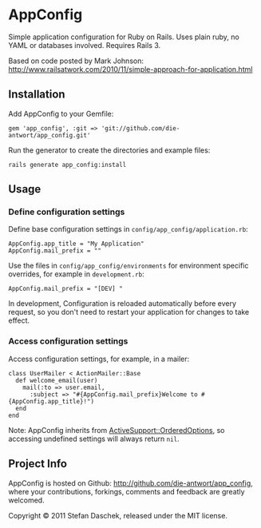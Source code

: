 # AppConfig

Simple application configuration for Ruby on Rails. Uses plain ruby, no YAML or databases involved. Requires Rails 3.

Based on code posted by Mark Johnson: http://www.railsatwork.com/2010/11/simple-approach-for-application.html


## Installation

Add AppConfig to your Gemfile:

    gem 'app_config', :git => 'git://github.com/die-antwort/app_config.git'

Run the generator to create the directories and example files:

    rails generate app_config:install


## Usage

### Define configuration settings

Define base configuration settings in `config/app_config/application.rb`:

    AppConfig.app_title = "My Application"
    AppConfig.mail_prefix = ""

Use the files in `config/app_config/environments` for environment specific overrides, for example in `development.rb`:

    AppConfig.mail_prefix = "[DEV] "

In development, Configuration is reloaded automatically before every request, so you don't need to restart your application for changes to take effect.

### Access configuration settings

Access configuration settings, for example, in a mailer:

    class UserMailer < ActionMailer::Base
      def welcome_email(user)
        mail(:to => user.email, 
          :subject => "#{AppConfig.mail_prefix}Welcome to #{AppConfig.app_title}!")
      end
    end

Note: AppConfig inherits from [ActiveSupport::OrderedOptions](http://api.rubyonrails.org/classes/ActiveSupport/OrderedOptions.html), so accessing undefined settings will always return `nil`.


## Project Info

AppConfig is hosted on Github: http://github.com/die-antwort/app_config, where your contributions, forkings, comments and feedback are greatly welcomed.

Copyright © 2011 Stefan Daschek, released under the MIT license.
